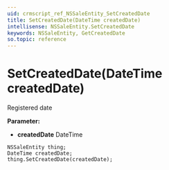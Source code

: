 ```yaml
---
uid: crmscript_ref_NSSaleEntity_SetCreatedDate
title: SetCreatedDate(DateTime createdDate)
intellisense: NSSaleEntity.SetCreatedDate
keywords: NSSaleEntity, GetCreatedDate
so.topic: reference
---
```


# SetCreatedDate(DateTime createdDate)

Registered date

**Parameter:** 
* **createdDate** DateTime

```crmscript
NSSaleEntity thing;
DateTime createdDate;
thing.SetCreatedDate(createdDate);
```


